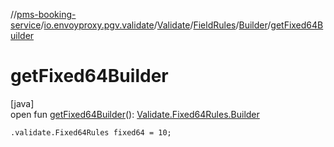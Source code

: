 //[pms-booking-service](../../../../../index.md)/[io.envoyproxy.pgv.validate](../../../index.md)/[Validate](../../index.md)/[FieldRules](../index.md)/[Builder](index.md)/[getFixed64Builder](get-fixed64-builder.md)

# getFixed64Builder

[java]\
open fun [getFixed64Builder](get-fixed64-builder.md)(): [Validate.Fixed64Rules.Builder](../../-fixed64-rules/-builder/index.md)

`.validate.Fixed64Rules fixed64 = 10;`